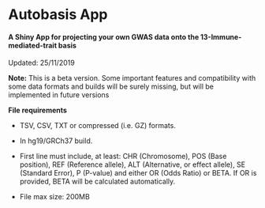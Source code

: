 
# Autobasis App

#### A Shiny App for projecting your own GWAS data onto the 13-Immune-mediated-trait basis

Updated: 25/11/2019

**Note:** This is a beta version. Some important features and
compatibility with some data formats and builds will be surely missing,
but will be implemented in future versions

**File requirements**

  - TSV, CSV, TXT or compressed (i.e. GZ) formats.

  - In hg19/GRCh37 build.

  - First line must include, at least: CHR (Chromosome), POS (Base
    position), REF (Reference allele), ALT (Alternative, or effect
    allele), SE (Standard Error), P (P-value) and either OR (Odds Ratio)
    or BETA. If OR is provided, BETA will be calculated automatically.

  - File max size: 200MB
